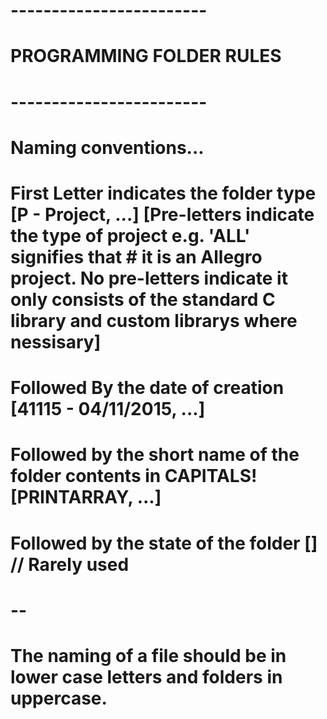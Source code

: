 # ------------------------
# PROGRAMMING FOLDER RULES
# ------------------------
# 
# Naming conventions...
#         First Letter indicates the folder type [P - Project, ...] [Pre-letters indicate the type of project e.g. 'ALL' signifies that # it is an Allegro project. No pre-letters indicate it only consists of the standard C library and custom librarys where nessisary]
#	Followed By the date of creation [41115 - 04/11/2015, ...]
#	Followed by the short name of the folder contents in CAPITALS! [PRINTARRAY, ...]
#	Followed by the state of the folder [] // Rarely used
#	--
#	The naming of a file should be in lower case letters and folders in uppercase.
